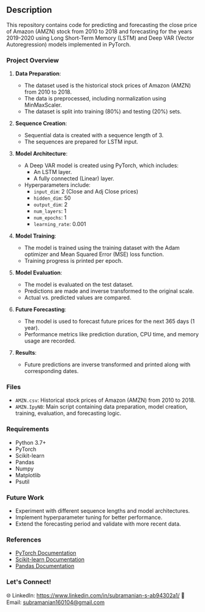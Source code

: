 ## Description

This repository contains code for predicting and forecasting the close price of Amazon (AMZN) stock from 2010 to 2018 and forecasting for the years 2019-2020 using Long Short-Term Memory (LSTM) and Deep VAR (Vector Autoregression) models implemented in PyTorch.

### Project Overview

1. **Data Preparation**:
    - The dataset used is the historical stock prices of Amazon (AMZN) from 2010 to 2018.
    - The data is preprocessed, including normalization using MinMaxScaler.
    - The dataset is split into training (80%) and testing (20%) sets.

2. **Sequence Creation**:
    - Sequential data is created with a sequence length of 3.
    - The sequences are prepared for LSTM input.

3. **Model Architecture**:
    - A Deep VAR model is created using PyTorch, which includes:
        - An LSTM layer.
        - A fully connected (Linear) layer.
    - Hyperparameters include:
        - `input_dim`: 2 (Close and Adj Close prices)
        - `hidden_dim`: 50
        - `output_dim`: 2
        - `num_layers`: 1
        - `num_epochs`: 1
        - `learning_rate`: 0.001

4. **Model Training**:
    - The model is trained using the training dataset with the Adam optimizer and Mean Squared Error (MSE) loss function.
    - Training progress is printed per epoch.

5. **Model Evaluation**:
    - The model is evaluated on the test dataset.
    - Predictions are made and inverse transformed to the original scale.
    - Actual vs. predicted values are compared.

6. **Future Forecasting**:
    - The model is used to forecast future prices for the next 365 days (1 year).
    - Performance metrics like prediction duration, CPU time, and memory usage are recorded.

7. **Results**:
    - Future predictions are inverse transformed and printed along with corresponding dates.

### Files

- `AMZN.csv`: Historical stock prices of Amazon (AMZN) from 2010 to 2018.
- `AMZN.IpyNB`: Main script containing data preparation, model creation, training, evaluation, and forecasting logic.

### Requirements

- Python 3.7+
- PyTorch
- Scikit-learn
- Pandas
- Numpy
- Matplotlib
- Psutil

### Future Work

- Experiment with different sequence lengths and model architectures.
- Implement hyperparameter tuning for better performance.
- Extend the forecasting period and validate with more recent data.

### References

- [PyTorch Documentation](https://pytorch.org/docs/stable/index.html)
- [Scikit-learn Documentation](https://scikit-learn.org/stable/documentation.html)
- [Pandas Documentation](https://pandas.pydata.org/docs/)

### Let's Connect!
🌐 LinkedIn: https://www.linkedin.com/in/subramanian-s-ab94302a1/ 
📧 Email: subramanian160104@gmail.com
